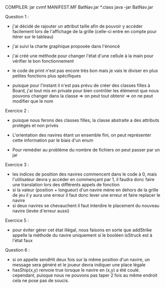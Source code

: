 COMPILER:
	jar cvmf MANIFEST.MF BatNav.jar *.class
	java -jar BatNav.jar

Question 1 :
- j'ai décidé de rajouter un attribut taille afin de pouvoir y accéder facilement lors de l'affichage
de la grille (celle-ci entre en compte pour itérer sur le tableau)
- j'ai suivi la charte graphique proposée dans l'énoncé
- j'ai créé une méthode pour changer l'état d'une cellule à la main pour vérifier le bon fonctionnement
- le code de print n'est pas encore très bon mais je vais le diviser en plus petites fonctions plus spécifiques

- puisque pour l'instant il n'est pas prévu de créer des classes filles à Board, j'ai tout mis en private pour
bien contrôler les élémenst que nous pouvons changer dans la classe
	=> on peut tout obtenir
	=> on ne peut modifier que le nom

Exercice 2 :
- puisque nous ferons des classes filles, la classe abstraite a des attributs protégés et non privés

- L'orientation des navires étant un ensemble fini, on peut représenter cette information par le biais d'un
enum
- Pour remédier au problème du nombre de fichiers on peut passer par un jar

Exercice 3 :
- les indices de position des navires commencent dans le code à 0, mais l'utilisateur devra y accéder
en commençant par 1, il faudra donc faire une translation lors des différents appels de fonction
- si la valeur (position + longueur) d'un navire mène en dehors de la grille de jeu il y aura une erreur
il faut donc lever une erreur et faire replacer le navire
- si deux navires se chevauchent il faut interdire le placement du nouveau navire (levée d'erreur aussi)

Exercice 5 :
- pour éviter gérer cet état illégal, nous faisons en sorte que addStrike appelle la méthode du navire
uniquement si le booléen isStruck est à l'état faux

Question 6 :
- si on appelle sendHit deux fois sur la même position d'un navire, un message sera généré et le joueur devra indiquer une place légale
- hasShip(x,y) renvoie true lorsque le navire en (x,y) a été coulé. cependant, puisque nous ne pouvons pas taper 2 fois au même endroit cela ne pose pas de soucis.
